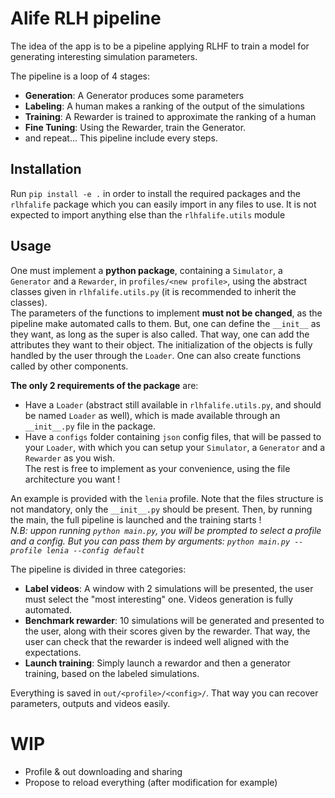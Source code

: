 # Alife RLH pipeline
The idea of the app is to be a pipeline applying RLHF to train a model for generating interesting simulation parameters.

The pipeline is a loop of 4 stages:
- **Generation**: A Generator produces some parameters
- **Labeling**: A human makes a ranking of the output of the simulations
- **Training**: A Rewarder is trained to approximate the ranking of a human
- **Fine Tuning**: Using the Rewarder, train the Generator.
- and repeat...
This pipeline include every steps.  

## Installation
Run `pip install -e .` in order to install the required packages and the `rlhfalife` package which you can easily import in any files to use. It is not expected to import anything else than the `rlhfalife.utils` module

## Usage
One must implement a **python package**, containing a `Simulator`, a `Generator` and a `Rewarder`, in `profiles/<new profile>`, using the abstract classes given in `rlhfalife.utils.py` (it is recommended to inherit the classes).  
The parameters of the functions to implement **must not be changed**, as the pipeline make automated calls to them. But, one can define the `__init__` as they want, as long as the super is also called. That way, one can add the attributes they want to their object. The initialization of the objects is fully handled by the user through the `Loader`. One can also create functions called by other components.   

**The only 2 requirements of the package** are: 
- Have a `Loader` (abstract still available in `rlhfalife.utils.py`, and should be named `Loader` as well), which is made available through an `__init__.py` file in the package.  
- Have a `configs` folder containing `json` config files, that will be passed to your `Loader`, with which you can setup your `Simulator`, a `Generator` and a `Rewarder` as you wish.     
The rest is free to implement as your convenience, using the file architecture you want !

An example is provided with the `lenia` profile. Note that the files structure is not mandatory, only the `__init__.py` should be present.
Then, by running the main, the full pipeline is launched and the training starts !  
*N.B: uppon running `python main.py`, you will be prompted to select a profile and a config. But you can pass them by arguments: `python main.py --profile lenia --config default`* 


The pipeline is divided in three categories:
- **Label videos**: A window with 2 simulations will be presented, the user must select the "most interesting" one. Videos generation is fully automated.
- **Benchmark rewarder**: 10 simulations will be generated and presented to the user, along with their scores given by the rewarder. That way, the user can check that the rewarder is indeed well aligned with the expectations.
- **Launch training**: Simply launch a rewardor and then a generator training, based on the labeled simulations.

Everything is saved in `out/<profile>/<config>/`. That way you can recover parameters, outputs and videos easily.

# WIP
- Profile & out downloading and sharing
- Propose to reload everything (after modification for example)
